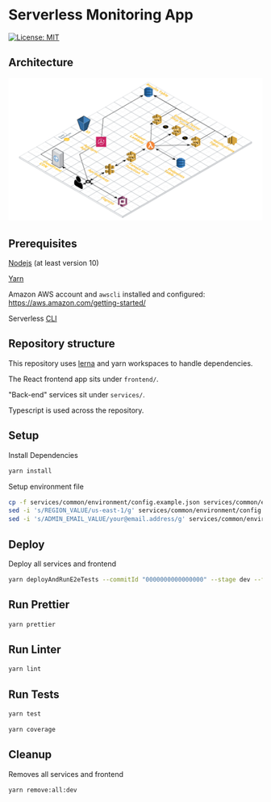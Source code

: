 # Serverless Monitoring App

[![License: MIT](https://img.shields.io/badge/License-MIT-yellow.svg)](https://opensource.org/licenses/MIT)

## Architecture

![Application architecture](images/serverless-monitoring-app.png)

## Prerequisites

[Nodejs](https://nodejs.org/en/) (at least version 10)

[Yarn](https://yarnpkg.com/lang/en/)

Amazon AWS account and `awscli` installed and configured: <https://aws.amazon.com/getting-started/>

Serverless [CLI](https://serverless.com/framework/docs/getting-started/)

## Repository structure

This repository uses [lerna](https://lernajs.io/) and yarn workspaces to handle dependencies.

The React frontend app sits under `frontend/`.

"Back-end" services sit under `services/`.

Typescript is used across the repository.

## Setup

Install Dependencies

```bash
yarn install
```

Setup environment file

```bash
cp -f services/common/environment/config.example.json services/common/environment/config.dev.json
sed -i 's/REGION_VALUE/us-east-1/g' services/common/environment/config.dev.json
sed -i 's/ADMIN_EMAIL_VALUE/your@email.address/g' services/common/environment/config.dev.json
```

## Deploy

Deploy all services and frontend

```bash
yarn deployAndRunE2eTests --commitId "0000000000000000" --stage dev --forceAll true
```

## Run Prettier

```bash
yarn prettier
```

## Run Linter

```bash
yarn lint
```

## Run Tests

```bash
yarn test
```

```bash
yarn coverage
```

## Cleanup

Removes all services and frontend

```bash
yarn remove:all:dev
```
